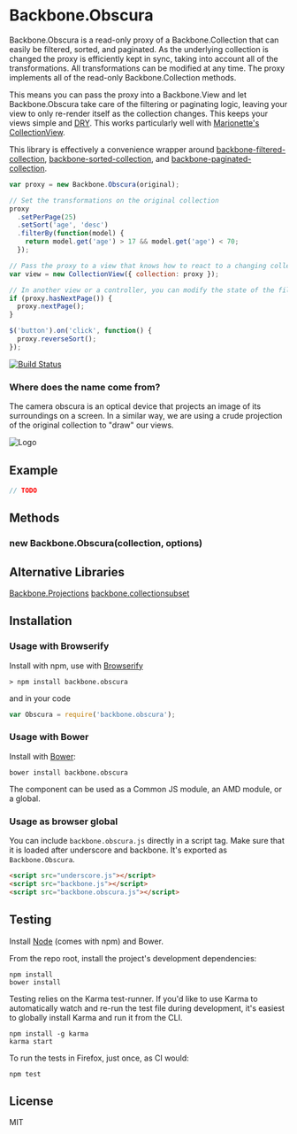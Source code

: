 # Backbone.Obscura

Backbone.Obscura is a read-only proxy of a Backbone.Collection that can easily be 
filtered, sorted, and paginated. As the underlying collection is changed the proxy 
is efficiently kept in sync, taking into account all of the transformations. All
transformations can be modified at any time. The proxy implements all of the read-only
Backbone.Collection methods.

This means you can pass the proxy into a Backbone.View and let Backbone.Obscura take
care of the filtering or paginating logic, leaving your view to only re-render itself
as the collection changes. This keeps your views simple and [DRY](http://en.wikipedia.org/wiki/Don't_repeat_yourself).
This works particularly well with [Marionette's](https://github.com/marionettejs/backbone.marionette)
[CollectionView](https://github.com/marionettejs/backbone.marionette/blob/master/docs/marionette.collectionview.md).

This library is effectively a convenience wrapper around [backbone-filtered-collection](https://github.com/jmorrell/backbone-filtered-collection),
[backbone-sorted-collection](https://github.com/jmorrell/backbone-sorted-collection), 
and [backbone-paginated-collection](https://github.com/jmorrell/backbone-paginated-collection).

```javascript
var proxy = new Backbone.Obscura(original);

// Set the transformations on the original collection
proxy
  .setPerPage(25)
  .setSort('age', 'desc')
  .filterBy(function(model) {
    return model.get('age') > 17 && model.get('age') < 70;
  });

// Pass the proxy to a view that knows how to react to a changing collection
var view = new CollectionView({ collection: proxy });

// In another view or a controller, you can modify the state of the filters
if (proxy.hasNextPage()) {
  proxy.nextPage();
}

$('button').on('click', function() {
  proxy.reverseSort();
});
```

[![Build Status](https://secure.travis-ci.org/jmorrell/backbone.obscura.png?branch=master)](http://travis-ci.org/jmorrell/backbone.obscura)

### Where does the name come from?

The camera obscura is an optical device that projects an image of its surroundings 
on a screen. In a similar way, we are using a crude projection of the original
collection to "draw" our views.

![Logo](https://raw.github.com/jmorrell/backbone.obscura/master/img/CameraObscura.jpg)

## Example

```javascript
// TODO
```

## Methods

### new Backbone.Obscura(collection, options)


## Alternative Libraries
[Backbone.Projections](https://github.com/andreypopp/backbone.projections)
[backbone.collectionsubset](https://github.com/anthonyshort/backbone.collectionsubset)

## Installation

### Usage with Browserify

Install with npm, use with [Browserify](http://browserify.org/)

```
> npm install backbone.obscura
```

and in your code

```javascript
var Obscura = require('backbone.obscura');
```

### Usage with Bower

Install with [Bower](http://bower.io):

```
bower install backbone.obscura
```

The component can be used as a Common JS module, an AMD module, or a global.

### Usage as browser global

You can include `backbone.obscura.js` directly in a script tag. Make 
sure that it is loaded after underscore and backbone. It's exported as 
`Backbone.Obscura`.

```HTML
<script src="underscore.js"></script>
<script src="backbone.js"></script>
<script src="backbone.obscura.js"></script>
```

## Testing

Install [Node](http://nodejs.org) (comes with npm) and Bower.

From the repo root, install the project's development dependencies:

```
npm install
bower install
```

Testing relies on the Karma test-runner. If you'd like to use Karma to
automatically watch and re-run the test file during development, it's easiest
to globally install Karma and run it from the CLI.

```
npm install -g karma
karma start
```

To run the tests in Firefox, just once, as CI would:

```
npm test
```

## License

MIT
